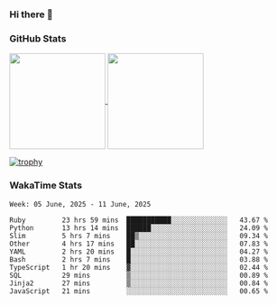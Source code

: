 ### Hi there 👋

### GitHub Stats

<a href="https://github.com/anuraghazra/github-readme-stats">
  <img align="center" height="170px" src="https://github-readme-stats.vercel.app/api/top-langs/?username=tksfjt1024&layout=compact&count_private=true&show_icons=true&show_icons=true&theme=graywhite" />
</a>
<a href="https://github.com/anuraghazra/github-readme-stats">
  <img align="center" height="170px" src="https://github-readme-stats.vercel.app/api?username=tksfjt1024&count_private=true&show_icons=true&show_icons=true&theme=graywhite" />
</a>

[![trophy](https://github-profile-trophy.vercel.app/?username=tksfjt1024)](https://github.com/ryo-ma/github-profile-trophy)

### WakaTime Stats

<!--START_SECTION:waka-->
```text
Week: 05 June, 2025 - 11 June, 2025

Ruby         23 hrs 59 mins  ███████████░░░░░░░░░░░░░░   43.67 % 
Python       13 hrs 14 mins  ██████░░░░░░░░░░░░░░░░░░░   24.09 % 
Slim         5 hrs 7 mins    ██▒░░░░░░░░░░░░░░░░░░░░░░   09.34 % 
Other        4 hrs 17 mins   ██░░░░░░░░░░░░░░░░░░░░░░░   07.83 % 
YAML         2 hrs 20 mins   █░░░░░░░░░░░░░░░░░░░░░░░░   04.27 % 
Bash         2 hrs 7 mins    █░░░░░░░░░░░░░░░░░░░░░░░░   03.88 % 
TypeScript   1 hr 20 mins    ▓░░░░░░░░░░░░░░░░░░░░░░░░   02.44 % 
SQL          29 mins         ▒░░░░░░░░░░░░░░░░░░░░░░░░   00.89 % 
Jinja2       27 mins         ▒░░░░░░░░░░░░░░░░░░░░░░░░   00.84 % 
JavaScript   21 mins         ░░░░░░░░░░░░░░░░░░░░░░░░░   00.65 % 
```
<!--END_SECTION:waka-->
